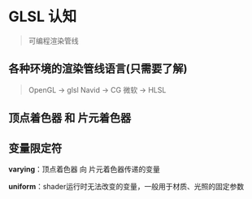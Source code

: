 # GLSL 认知

> 可编程渲染管线

## 各种环境的渲染管线语言(只需要了解)

> OpenGL -> glsl
> Navid -> CG
> 微软 -> HLSL

## 顶点着色器 和 片元着色器

## 变量限定符

**varying**：顶点着色器 向 片元着色器传递的变量

**uniform**：shader运行时无法改变的变量，一般用于材质、光照的固定参数


